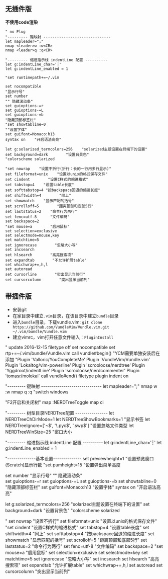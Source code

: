 ## 无插件版
**不使用code渲染**
```
" no Plug
"--------- 键映射 ------------------------------
let mapleader=";"
nmap <leader>w :w<CR>
nmap <leader>q :q<CR>

"--------- 缩进指示线 indentLine 配置 ----------
let g:indentLine_char='┆'
let g:indentLine_enabled = 1

"set runtimepath+=~/.vim

set nocompatible
"显示行号"
set number
"" 隐藏滚动条"    
set guioptions-=r 
set guioptions-=L
set guioptions-=b
"隐藏顶部标签栏"
"set showtabline=0
""设置字体"
set guifont=Monaco:h13         
syntax on    "开启语法高亮"

let g:solarized_termcolors=256    "solarized主题设置在终端下的设置"
set background=dark        "设置背景色"
"colorscheme solarized 

"set nowrap    "设置不折行(折行：长的一行用多行显示)"
set fileformat=unix    "设置以unix的格式保存文件"
set cindent        "设置C样式的缩进格式"
set tabstop=4    "设置table长度"
set softtabstop=4 "按backspace回退的缩进长度"
set shiftwidth=4        "同上"
set showmatch    "显示匹配的括号"
set scrolloff=5        "距离顶部和底部5行"
set laststatus=2    "命令行为两行"
set fenc=utf-8      "文件编码"
set backspace=2
"set mouse=a        "启用鼠标"
set selection=exclusive
set selectmode=mouse,key
set matchtime=5
set ignorecase        "忽略大小写"
set incsearch
set hlsearch        "高亮搜索项"
set expandtab        "不允许扩展table"
set whichwrap+=,h,l
set autoread
set cursorline        "突出显示当前行"
set cursorcolumn        "突出显示当前列"
```
## 带插件版
- 安装git
- 在家目录中建立`.vim`目录，在该目录中建立`bundle`目录
- 进入`bundle`目录，下载vundle.vim: `git clone https://github.com/VundleVim/Vundle.vim.git ~/.vim/bundle/Vundle.vim`
- 建立vimrc，vim打开任意文件输入：`PluginInstall`

" update 2016-12-15
filetype off
set nocompatible
set rtp+=~/.vim/bundle/Vundle.vim
call vundle#begin()
"YCM需要单独安装后在添加
"Plugin 'Valloric/YouCompleteMe'
Plugin 'VundleVim/Vundle.vim'
Plugin 'Lokaltog/vim-powerline'
Plugin 'scrooloose/nerdtree'
Plugin 'Yggdroot/indentLine'
Plugin 'scrooloose/nerdcommenter'
Plugin 'tomasr/molokai'
call vundle#end()
filetype plugin indent on

"--------- 键映射 ------------------------------
let mapleader=";"
nmap <leader>w :w<CR>
nmap <leader>q :q<CR>
"switch windows

"F2开启和关闭树"
map <F2> :NERDTreeToggle<CR>
map <F4> <leader>ci <CR>

"--------- 树型目录NERDTree配置 ----------------
let NERDTreeChDirMode=1
let NERDTreeShowBookmarks=1 "显示书签
let NERDTreeIgnore=['\~$', '\.pyc$', '\.swp$']  "设置忽略文件类型
let NERDTreeWinSize=25 "窗口大小

"--------- 缩进指示线 indentLine 配置 ----------
let g:indentLine_char='┆'
let g:indentLine_enabled = 1

"--------------基本设置--------------
set previewheight=1 "设置预览窗口(Scratch)显示行数
"set pumheight=15 "设置弹出菜单高度

set number "显示行号"
"" 隐藏滚动条"    
set guioptions-=r 
set guioptions-=L
set guioptions-=b
set showtabline=0 "隐藏顶部标签栏"
set guifont=Monaco:h13 "设置字体"
syntax on    "开启语法高亮"

let g:solarized_termcolors=256    "solarized主题设置在终端下的设置"
set background=dark        "设置背景色"
"colorscheme solarized 

" set nowrap    "设置不折行"
set fileformat=unix    "设置以unix的格式保存文件"
"set cindent        "设置C样式的缩进格式"
set tabstop=4    "设置table长度"
set shiftwidth=4        "同上"
set softtabstop=4 "按backspace回退的缩进长度"
set showmatch    "显示匹配的括号"
set scrolloff=5        "距离顶部和底部5行"
set laststatus=2    "命令行为两行"
set fenc=utf-8      "文件编码"
set backspace=2
"set mouse=a        "启用鼠标"
set selection=exclusive
set selectmode=key
set matchtime=5
set ignorecase        "忽略大小写"
set incsearch
set hlsearch        "高亮搜索项"
set expandtab        "允许扩展table"
set whichwrap+=,h,l
set autoread
set cursorcolumn        "突出显示当前列"
